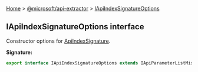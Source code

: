 [Home](./index) &gt; [@microsoft/api-extractor](./api-extractor.md) &gt; [IApiIndexSignatureOptions](./api-extractor.iapiindexsignatureoptions.md)

## IApiIndexSignatureOptions interface

Constructor options for [ApiIndexSignature](./api-extractor.apiindexsignature.md)<!-- -->.

<b>Signature:</b>

```typescript
export interface IApiIndexSignatureOptions extends IApiParameterListMixinOptions, IApiReleaseTagMixinOptions, IApiReturnTypeMixinOptions, IApiDeclaredItemOptions 
```
